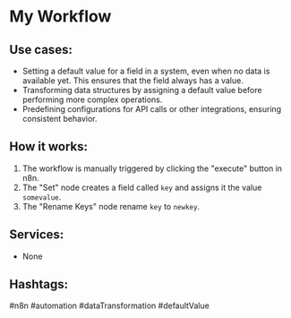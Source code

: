# My Workflow

## Use cases:
- Setting a default value for a field in a system, even when no data is available yet. This ensures that the field always has a value.
- Transforming data structures by assigning a default value before performing more complex operations.
- Predefining configurations for API calls or other integrations, ensuring consistent behavior.

## How it works:
1.  The workflow is manually triggered by clicking the "execute" button in n8n.
2.  The "Set" node creates a field called `key` and assigns it the value `somevalue`.
3.  The "Rename Keys" node rename `key` to `newkey`.

## Services:
- None

## Hashtags:
#n8n #automation #dataTransformation #defaultValue
